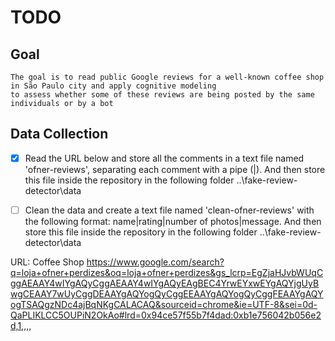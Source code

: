 # TODO
## Goal
	The goal is to read public Google reviews for a well-known coffee shop in São Paulo city and apply cognitive modeling 
 	to assess whether some of these reviews are being posted by the same individuals or by a bot
	
## Data Collection
  - [x] Read the URL below and store all the comments in a text file named 'ofner-reviews', separating each comment with a pipe (|). And then store this file inside the repository in the following folder ..\fake-review-detector\data
  - [ ] Clean the data and create a text file named 'clean-ofner-reviews' with the following format: name|rating|number of photos|message. And then store this file inside the repository in the following folder ..\fake-review-detector\data


URL: Coffee Shop
https://www.google.com/search?q=loja+ofner+perdizes&oq=loja+ofner+perdizes&gs_lcrp=EgZjaHJvbWUqCggAEAAY4wIYgAQyCggAEAAY4wIYgAQyEAgBEC4YrwEYxwEYgAQYjgUyBwgCEAAY7wUyCggDEAAYgAQYogQyCggEEAAYgAQYogQyCggFEAAYgAQYogTSAQgzNDc4ajBqNKgCALACAQ&sourceid=chrome&ie=UTF-8&sei=0d-QaPLIKLCC5OUPiN2OkAo#lrd=0x94ce57f55b7f4dad:0xb1e756042b056e2d,1,,,,
